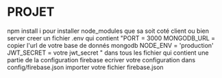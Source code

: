 # PROJET

npm install i pour installer node_modules que sa soit coté client ou bien server
creer un fichier .env 
qui contient "PORT = 3000
MONGODB_URL = copier l'url de votre base de donnés mongodb
NODE_ENV = 'production'
JWT_SECRET = votre jwt_secret
"
dans tous les fichier qui contient une partie de la configuration firebase ecriver votre configuration
dans config/firebase.json    importer votre fichier firebase.json